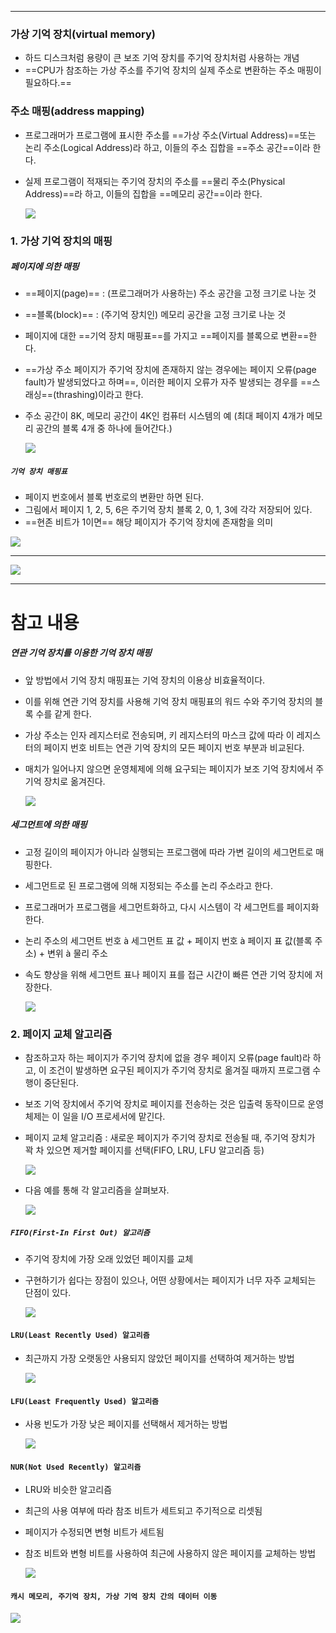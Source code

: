 
---
### 가상 기억 장치(virtual memory)
 - 하드 디스크처럼 용량이 큰 보조 기억 장치를 주기억 장치처럼 사용하는 개념 
 - ==CPU가 참조하는 가상 주소를 주기억 장치의 실제 주소로 변환하는 주소 매핑이 필요하다.==
### 주소 매핑(address mapping) 
- 프로그래머가 프로그램에 표시한 주소를 ==가상 주소(Virtual Address)==또는 논리 주소(Logical Address)라 하고, 이들의 주소 집합을 ==주소 공간==이라 한다. 
- 실제 프로그램이 적재되는 주기억 장치의 주소를 ==물리 주소(Physical Address)==라 하고, 이들의 집합을 ==메모리 공간==이라 한다.

	![](../../../../image/Pasted%20image%2020240604121635.png)

### 1. 가상 기억 장치의 매핑
##### 페이지에 의한 매핑
- ==페이지(page)== : (프로그래머가 사용하는) 주소 공간을 고정 크기로 나눈 것 
- ==블록(block)== : (주기억 장치인) 메모리 공간을 고정 크기로 나눈 것 
- 페이지에 대한 ==기억 장치 매핑표==를 가지고 ==페이지를 블록으로 변환==한다. 
- ==가상 주소 페이지가 주기억 장치에 존재하지 않는 경우에는 페이지 오류(page fault)가 발생되었다고 하며==, 이러한 페이지 오류가 자주 발생되는 경우를 ==스래싱==(thrashing)이라고 한다. 
- 주소 공간이 8K, 메모리 공간이 4K인 컴퓨터 시스템의 예 (최대 페이지 4개가 메모리 공간의 블록 4개 중 하나에 들어간다.)

	![](../../../../image/Pasted%20image%2020240604121803.png)

##### `기억 장치 매핑표`
- 페이지 번호에서 블록 번호로의 변환만 하면 된다. 
- 그림에서 페이지 1, 2, 5, 6은 주기억 장치 블록 2, 0, 1, 3에 각각 저장되어 있다. 
- ==현존 비트가 1이면== 해당 페이지가 주기억 장치에 존재함을 의미

![](../../../../image/Pasted%20image%2020240604121924.png)

---
![](../../../../image/Pasted%20image%2020240604122002.png)

---
# 참고 내용
##### 연관 기억 장치를 이용한 기억 장치 매핑
- 앞 방법에서 기억 장치 매핑표는 기억 장치의 이용상 비효율적이다. 
- 이를 위해 연관 기억 장치를 사용해 기억 장치 매핑표의 워드 수와 주기억 장치의 블록 수를 같게 한다. 
- 가상 주소는 인자 레지스터로 전송되며, 키 레지스터의 마스크 값에 따라 이 레지스터의 페이지 번호 비트는 연관 기억 장치의 모든 페이지 번호 부분과 비교된다. 
- 매치가 일어나지 않으면 운영체제에 의해 요구되는 페이지가 보조 기억 장치에서 주기억 장치로 옮겨진다.

	![](../../../../image/Pasted%20image%2020240604123125.png)

##### 세그먼트에 의한 매핑 
- 고정 길이의 페이지가 아니라 실행되는 프로그램에 따라 가변 길이의 세그먼트로 매핑한다. 
- 세그먼트로 된 프로그램에 의해 지정되는 주소를 논리 주소라고 한다. 
- 프로그래머가 프로그램을 세그먼트화하고, 다시 시스템이 각 세그먼트를 페이지화한다. 
- 논리 주소의 세그먼트 번호 à 세그먼트 표 값 + 페이지 번호 à 페이지 표 값(블록 주소) + 변위 à 물리 주소 
- 속도 향상을 위해 세그먼트 표나 페이지 표를 접근 시간이 빠른 연관 기억 장치에 저장한다.

	![](../../../../image/Pasted%20image%2020240604123239.png)

### 2. 페이지 교체 알고리즘
- 참조하고자 하는 페이지가 주기억 장치에 없을 경우 페이지 오류(page fault)라 하고, 이 조건이 발생하면 요구된 페이지가 주기억 장치로 옮겨질 때까지 프로그램 수행이 중단된다. 
- 보조 기억 장치에서 주기억 장치로 페이지를 전송하는 것은 입출력 동작이므로 운영체제는 이 일을 I/O 프로세서에 맡긴다. 
- 페이지 교체 알고리즘 : 새로운 페이지가 주기억 장치로 전송될 때, 주기억 장치가 꽉 차 있으면 제거할 페이지를 선택(FIFO, LRU, LFU 알고리즘 등)

	![](../../../../image/Pasted%20image%2020240604123408.png)
- 다음 예를 통해 각 알고리즘을 살펴보자.

	![](../../../../image/Pasted%20image%2020240604123458.png)

##### `FIFO(First-In First Out) 알고리즘`
- 주기억 장치에 가장 오래 있었던 페이지를 교체 
- 구현하기가 쉽다는 장점이 있으나, 어떤 상황에서는 페이지가 너무 자주 교체되는 단점이 있다.

	![](../../../../image/Pasted%20image%2020240604123613.png)

#### `LRU(Least Recently Used) 알고리즘`
- 최근까지 가장 오랫동안 사용되지 않았던 페이지를 선택하여 제거하는 방법

	![](../../../../image/Pasted%20image%2020240604123654.png)

#### `LFU(Least Frequently Used) 알고리즘`
- 사용 빈도가 가장 낮은 페이지를 선택해서 제거하는 방법

	![](../../../../image/Pasted%20image%2020240604123736.png)

#### `NUR(Not Used Recently) 알고리즘`
- LRU와 비슷한 알고리즘 
- 최근의 사용 여부에 따라 참조 비트가 세트되고 주기적으로 리셋됨 
- 페이지가 수정되면 변형 비트가 세트됨 
- 참조 비트와 변형 비트를 사용하여 최근에 사용하지 않은 페이지를 교체하는 방법

	![](../../../../image/Pasted%20image%2020240604123836.png)

#### `캐시 메모리, 주기억 장치, 가상 기억 장치 간의 데이터 이동`

![](../../../../image/Pasted%20image%2020240604123924.png)

